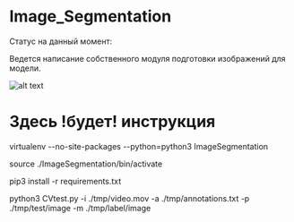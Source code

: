 # Image_Segmentation


Статус на данный момент:

Ведется написание собственного модуля подготовки изображений для модели.

![alt text](/imagesegmentation.png "Схема работ")




# Здесь !будет! инструкция

virtualenv --no-site-packages --python=python3 ImageSegmentation


source ./ImageSegmentation/bin/activate


pip3 install -r requirements.txt


python3 CVtest.py -i ./tmp/video.mov -a ./tmp/annotations.txt -p ./tmp/test/image -m ./tmp/label/image
